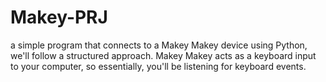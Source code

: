 # Makey-PRJ
 a simple program that connects to a Makey Makey device using Python, we'll follow a structured approach. Makey Makey acts as a keyboard input to your computer, so essentially, you'll be listening for keyboard events.
